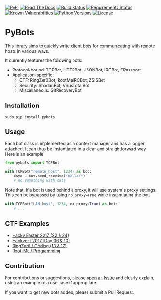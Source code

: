 [![PyPi](https://img.shields.io/pypi/v/pybots.svg)](https://pypi.python.org/pypi/pybots/)
[![Read The Docs](https://readthedocs.org/projects/python-pybots/badge/?version=latest)](http://python-pybots.readthedocs.io/en/latest/?badge=latest)
[![Build Status](https://travis-ci.org/dhondta/python-pybots.svg?branch=master)](https://travis-ci.org/dhondta/python-pybots)
[![Requirements Status](https://requires.io/github/dhondta/python-pybots/requirements.svg?branch=master)](https://requires.io/github/dhondta/python-pybots/requirements/?branch=master)
[![Known Vulnerabilities](https://snyk.io/test/github/dhondta/python-pybots/badge.svg?targetFile=requirements.txt)](https://snyk.io/test/github/dhondta/python-pybots?targetFile=requirements.txt)
[![Python Versions](https://img.shields.io/pypi/pyversions/pybots.svg)](https://pypi.python.org/pypi/pybots/)
[![License](https://img.shields.io/pypi/l/pybots.svg)](https://pypi.python.org/pypi/pybots/)

# PyBots

This library aims to quickly write client bots for communicating with remote hosts in various ways.

It currently features the following bots:
- Protocol-bound: TCPBot, HTTPBot, JSONBot, IRCBot, EPassport
- Application-specific:
  - CTF: RingZer0Bot, RootMeIRCBot, ZSISBot
  - Security: ShodanBot, VirusTotalBot
  - Miscellaneous: GitRecoveryBot
  

## Installation

```
sudo pip install pybots
```


## Usage

Each bot class is implemented as a context manager and has a logger attached. It can thus be instantiated in a clear and straightforward way. Here is an example:

```py
from pybots import TCPBot

with TCPBot("remote_host", 1234) as bot:
    data = bot.send_receive("Hello!")
    # do something with data
```

Note that, if a bot is used behind a proxy, it will use system's proxy settings. This can be bypassed by using `no_proxy=True` while instantiating the bot.

```py
with TCPBot("LAN_host", 1234, no_proxy=True) as bot:
    # ...
```


## CTF Examples

* [Hacky Easter 2017 (22 & 24)](doc/examples/hacky-easter-2017.md)
* [Hackvent 2017 (Day 06 & 10)](doc/examples/hackvent-2017.md)
* [RingZer0 / Coding (13 & 17)](doc/examples/ringzer0.md)
* [Root-Me / Programming](doc/examples/rootme.md)


## Contribution

For contributions or suggestions, please [open an Issue](https://github.com/dhondta/python-pybots/issues/new) and clearly explain, using an example or a use case if appropriate. 

If you want to get new bots added, please submit a Pull Request.
